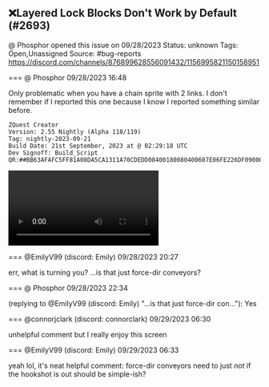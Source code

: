 ## ❌Layered Lock Blocks Don't Work by Default (#2693)
@ Phosphor opened this issue on 09/28/2023
Status: unknown
Tags: Open,Unassigned
Source: #bug-reports https://discord.com/channels/876899628556091432/1156995821150158951


=== @ Phosphor 09/28/2023 16:48

Only problematic when you have a chain sprite with 2 links. I don't remember if I reported this one because I know I reported something similar before.
```
ZQuest Creator
Version: 2.55 Nightly (Alpha 118/119)
Tag: nightly-2023-09-21
Build Date: 21st September, 2023 at @ 02:29:18 UTC
Dev Signoff: Build_Script
QR:##BB63AFAFC5FF81A08DA5CA1311A70CDEDD08400180080400607E06FE226DF0900043020400BF8201128E5864E00000000000D032F41E0000000000000000000000000000000001000000000000000000098083E61F000000000000000000000000000000##
```
![image](https://cdn.discordapp.com/attachments/1156995821150158951/1156995821947068608/2023-09-28_11-40-10.mp4?ex=65e9efd3&is=65d77ad3&hm=2896c0a27a54d9345618817439b3877859df418a4d6a0a6b8dc7a7643dd2ed24&)

=== @EmilyV99 (discord: Emily) 09/28/2023 20:27

err, what is turning you?
...is that just force-dir conveyors?

=== @ Phosphor 09/28/2023 22:34

(replying to @EmilyV99 (discord: Emily) "...is that just force-dir con…"): Yes

=== @connorjclark (discord: connorclark) 09/29/2023 06:30

unhelpful comment but I really enjoy this screen

=== @EmilyV99 (discord: Emily) 09/29/2023 06:33

yeah lol, it's neat
helpful comment: force-dir conveyors need to just *not* if the hookshot is out
should be simple-ish?
